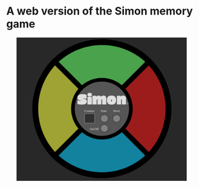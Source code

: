 # A web version of the Simon memory game
<img style="margin:0px auto;display:block" src="/imgs/sketch.png" alt="Responsive image" width=450>
